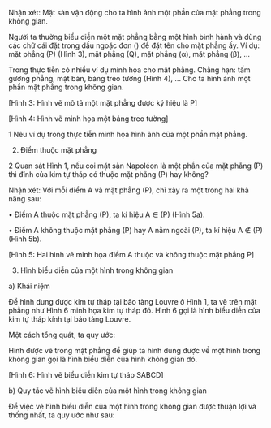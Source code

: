 Nhận xét: Mặt sàn vận động cho ta hình ảnh một phần của mặt phẳng trong không gian.

Người ta thường biểu diễn một mặt phẳng bằng một hình bình hành và dùng các chữ cái đặt trong dấu ngoặc đơn () để đặt tên cho mặt phẳng ấy. Ví dụ: mặt phẳng (P) (Hình 3), mặt phẳng (Q), mặt phẳng (α), mặt phẳng (β), ...

Trong thực tiễn có nhiều ví dụ minh họa cho mặt phẳng. Chẳng hạn: tấm gương phẳng, mặt bàn, bảng treo tường (Hình 4), ... Cho ta hình ảnh một phần mặt phẳng trong không gian.

[Hình 3: Hình vẽ mô tả một mặt phẳng được ký hiệu là P]

[Hình 4: Hình vẽ minh họa một bảng treo tường]

1 Nêu ví dụ trong thực tiễn minh họa hình ảnh của một phần mặt phẳng.

2. Điểm thuộc mặt phẳng

2 Quan sát Hình 1, nếu coi mặt sàn Napoléon là một phần của mặt phẳng (P) thì đỉnh của kim tự tháp có thuộc mặt phẳng (P) hay không?

Nhận xét: Với mỗi điểm A và mặt phẳng (P), chỉ xảy ra một trong hai khả năng sau:

• Điểm A thuộc mặt phẳng (P), ta kí hiệu A ∈ (P) (Hình 5a).

• Điểm A không thuộc mặt phẳng (P) hay A nằm ngoài (P), ta kí hiệu A ∉ (P) (Hình 5b).

[Hình 5: Hai hình vẽ minh họa điểm A thuộc và không thuộc mặt phẳng P]

3. Hình biểu diễn của một hình trong không gian

a) Khái niệm

Để hình dung được kim tự tháp tại bảo tàng Louvre ở Hình 1, ta vẽ trên mặt phẳng như Hình 6 minh họa kim tự tháp đó. Hình 6 gọi là hình biểu diễn của kim tự tháp kính tại bảo tàng Louvre.

Một cách tổng quát, ta quy ước:

Hình được vẽ trong mặt phẳng để giúp ta hình dung được về một hình trong không gian gọi là hình biểu diễn của hình không gian đó.

[Hình 6: Hình vẽ biểu diễn kim tự tháp SABCD]

b) Quy tắc vẽ hình biểu diễn của một hình trong không gian

Để việc vẽ hình biểu diễn của một hình trong không gian được thuận lợi và thống nhất, ta quy ước như sau: